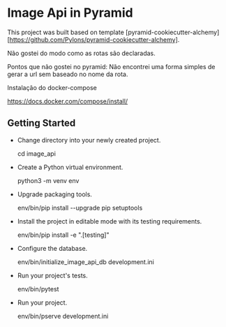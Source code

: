 Image Api in Pyramid
=========

This project was built based on template [pyramid-cookiecutter-alchemy][https://github.com/Pylons/pyramid-cookiecutter-alchemy].

Não gostei do modo como as rotas são declaradas.

Pontos que não gostei no pyramid:
Não encontrei uma forma simples de gerar a url sem baseado no nome da rota.


Instalação do docker-compose

https://docs.docker.com/compose/install/



Getting Started
---------------

- Change directory into your newly created project.

    cd image_api

- Create a Python virtual environment.

    python3 -m venv env

- Upgrade packaging tools.

    env/bin/pip install --upgrade pip setuptools

- Install the project in editable mode with its testing requirements.

    env/bin/pip install -e ".[testing]"

- Configure the database.

    env/bin/initialize_image_api_db development.ini

- Run your project's tests.

    env/bin/pytest

- Run your project.

    env/bin/pserve development.ini
